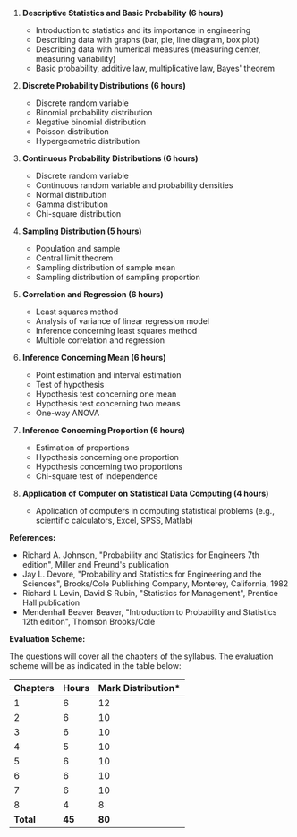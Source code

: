 1. **Descriptive Statistics and Basic Probability (6 hours)**
   * Introduction to statistics and its importance in engineering
   * Describing data with graphs (bar, pie, line diagram, box plot)
   * Describing data with numerical measures (measuring center, measuring variability)
   * Basic probability, additive law, multiplicative law, Bayes' theorem

2. **Discrete Probability Distributions (6 hours)**
   * Discrete random variable
   * Binomial probability distribution
   * Negative binomial distribution
   * Poisson distribution
   * Hypergeometric distribution

3. **Continuous Probability Distributions (6 hours)**
   * Discrete random variable
   * Continuous random variable and probability densities
   * Normal distribution
   * Gamma distribution
   * Chi-square distribution

4. **Sampling Distribution (5 hours)**
   * Population and sample
   * Central limit theorem
   * Sampling distribution of sample mean
   * Sampling distribution of sampling proportion

5. **Correlation and Regression (6 hours)**
   * Least squares method
   * Analysis of variance of linear regression model
   * Inference concerning least squares method
   * Multiple correlation and regression

6. **Inference Concerning Mean (6 hours)**
   * Point estimation and interval estimation
   * Test of hypothesis
   * Hypothesis test concerning one mean
   * Hypothesis test concerning two means
   * One-way ANOVA

7. **Inference Concerning Proportion (6 hours)**
   * Estimation of proportions
   * Hypothesis concerning one proportion
   * Hypothesis concerning two proportions
   * Chi-square test of independence

8. **Application of Computer on Statistical Data Computing (4 hours)**
   * Application of computers in computing statistical problems (e.g., scientific calculators, Excel, SPSS, Matlab)

**References:**

* Richard A. Johnson, "Probability and Statistics for Engineers 7th edition", Miller and Freund's publication
* Jay L. Devore, "Probability and Statistics for Engineering and the Sciences", Brooks/Cole Publishing Company, Monterey, California, 1982
* Richard I. Levin, David S Rubin, "Statistics for Management", Prentice Hall publication
* Mendenhall Beaver Beaver, "Introduction to Probability and Statistics 12th edition", Thomson Brooks/Cole

**Evaluation Scheme:**

The questions will cover all the chapters of the syllabus. The evaluation scheme will be as indicated in the table below:

| Chapters  | Hours  | Mark Distribution* |
| --------- | ------ | ------------------ |
| 1         | 6      | 12                 |
| 2         | 6      | 10                 |
| 3         | 6      | 10                 |
| 4         | 5      | 10                 |
| 5         | 6      | 10                 |
| 6         | 6      | 10                 |
| 7         | 6      | 10                 |
| 8         | 4      | 8                  |
| **Total** | **45** | **80**             |
